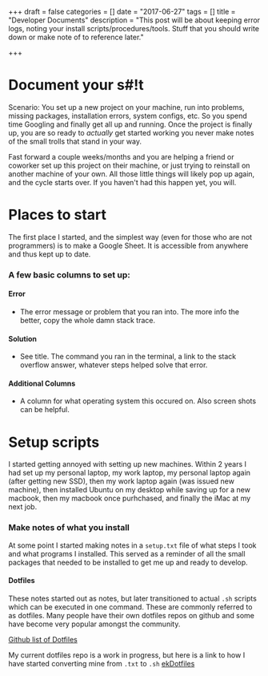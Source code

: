 +++
draft = false
categories = []
date = "2017-06-27"
tags = []
title = "Developer Documents"
description = "This post will be about keeping error logs, noting your install scripts/procedures/tools. Stuff that you should write down or make note of to reference later."

+++

# Document your s#!t
Scenario: You set up a new project on your machine, run into problems, missing packages, installation errors, system configs, etc. So you spend time Googling and finally get all up and running. Once the project is finally up, you are so ready to _actually_ get started working you never make notes of the small trolls that stand in your way. 

Fast forward a couple weeks/months and you are helping a friend or coworker set up this project on their machine, or just trying to reinstall on another machine of your own. All those little things will likely pop up again, and the cycle starts over. If you haven't had this happen yet, you will.

# Places to start
The first place I started, and the simplest way (even for those who are not programmers) is to make a Google Sheet. It is accessible from anywhere and thus kept up to date. 

### A few basic columns to set up:
#### Error
* The error message or problem that you ran into. The more info the better, copy the whole damn stack trace.

#### Solution
* See title. The command you ran in the terminal, a link to the stack overflow answer, whatever steps helped solve that error.

#### Additional Columns
* A column for what operating system this occured on. Also screen shots can be helpful.

# Setup scripts
I started getting annoyed with setting up new machines. Within 2 years I had set up my personal laptop, my work laptop, my personal laptop again (after getting new SSD), then my work laptop again (was issued new machine), then installed Ubuntu on my desktop while saving up for a new macbook, then my macbook once purhchased, and finally the iMac at my next job. 

### Make notes of what you install
At some point I started making notes in a `setup.txt` file of what steps I took and what programs I installed. This served as a reminder of all the small packages that needed to be installed to get me up and ready to develop.

#### Dotfiles
These notes started out as notes, but later transitioned to actual `.sh` scripts which can be executed in one command. These are commonly referred to as dotfiles. Many people have their own dotfiles repos on github and some have become very popular amongst the community. 

[Github list of Dotfiles](https://dotfiles.github.io/)

My current dotfiles repo is a work in progress, but here is a link to how I have started converting mine from `.txt` to `.sh` [ekDotfiles](https://github.com/eklemen/ekDotfiles)
